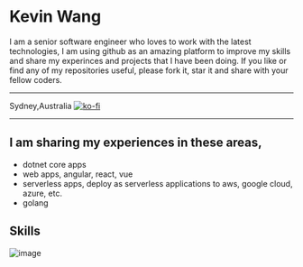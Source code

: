 Kevin Wang
============

I am a senior software engineer who loves to work with the latest technologies, I am using github as an amazing platform to improve my skills and share my experinces and projects that I have been doing. If you like or find any of my repositories useful, please fork it, star it and share with your fellow coders.


-------------------     ----------------------------
Sydney,Australia                            [![ko-fi](https://www.ko-fi.com/img/githubbutton_sm.svg)](https://ko-fi.com/Z8Z61I9HB)
                          
-------------------     ----------------------------

I am sharing my experiences in these areas,
---------
* dotnet core apps
* web apps, angular, react, vue
* serverless apps, deploy as serverless applications to aws, google cloud, azure, etc.
* golang

Skills
----------
![image](https://img.icons8.com/color/48/000000/c-sharp-logo.png)
